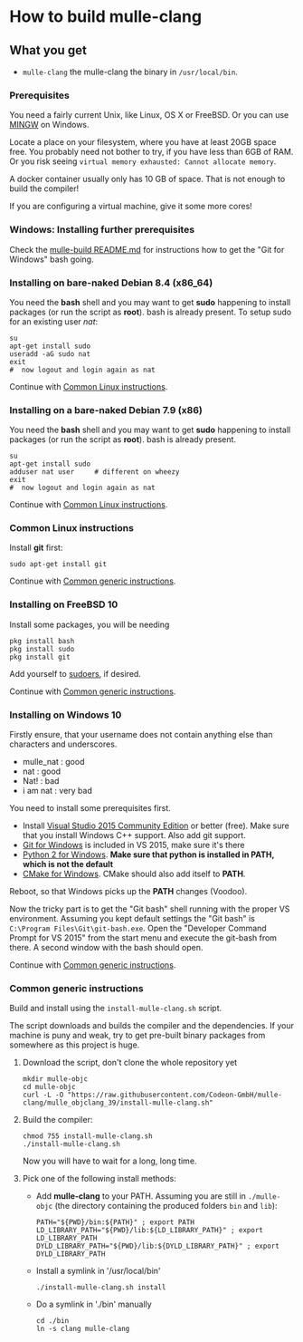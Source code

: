 # How to build mulle-clang

## What you get

* `mulle-clang` the mulle-clang the binary in `/usr/local/bin`.


### Prerequisites

You need a fairly current Unix, like Linux, OS X or FreeBSD. Or you can use
[MINGW](http://mingw.org/) on Windows.

Locate a place on your filesystem, where you have at least 20GB space free. You
probably need not bother to try, if you have less than 6GB of RAM. Or you risk
seeing `virtual memory exhausted: Cannot allocate memory`.

A docker container usually only has 10 GB of space. That is not enough to build
the compiler!

If you are configuring a virtual machine, give it some more cores!


### Windows: Installing further prerequisites

Check the
[mulle-build README.md](//www.mulle-kybernetik.com/software/git/mulle-build/README.md)
for instructions how to get the "Git for Windows" bash going.

### Installing on bare-naked Debian 8.4 (x86_64)

You need the **bash** shell and you may want to get **sudo** happening to
install packages (or run the script as **root**). bash is already present.
To setup sudo for an existing user *nat*:

```
su
apt-get install sudo
useradd -aG sudo nat
exit
#  now logout and login again as nat
```

Continue with [Common Linux instructions](#common-linux).


### Installing on a bare-naked Debian 7.9 (x86)

You need the **bash** shell and you may want to get **sudo** happening to
install packages (or run the script as **root**). bash is already present.

```
su
apt-get install sudo
adduser nat user     # different on wheezy
exit
#  now logout and login again as nat
```

Continue with [Common Linux instructions](#common-linux).


<a name="common-linux"></a>
### Common Linux instructions

Install **git** first:

```
sudo apt-get install git
```

Continue with [Common generic instructions](#common-generic).



### Installing on FreeBSD 10

Install some packages, you will be needing

```
pkg install bash
pkg install sudo
pkg install git
```

Add yourself to [sudoers](//www.cyberciti.biz/faq/how-to-add-delete-grant-sudo-privileges-to-users-on-freebsd-unix-server/), if desired.

Continue with [Common generic instructions](#common-generic).


### Installing on Windows 10

Firstly ensure, that your username does not contain anything else than
characters and underscores.

* mulle_nat : good
* nat : good
* Nat! : bad
* i am nat : very bad

You need to install some prerequisites first.

* Install [Visual Studio 2015 Community Edition](//beta.visualstudio.com/downloads/) or better (free). Make sure that you install Windows C++ support. Also add git support.
* [Git for Windows](//git-scm.com/download/win) is included in VS 2015, make sure it's there
* [Python 2 for Windows](//www.python.org/downloads/windows/). **Make sure that python is installed in **PATH**, which is not the default**
* [CMake for Windows](//cmake.org/download/). CMake should also add itself to **PATH**.

Reboot, so that Windows picks up the **PATH** changes (Voodoo).

Now the tricky part is to get the "Git bash" shell running with the proper VS
environment.  Assuming you kept default settings the "Git bash" is
`C:\Program Files\Git\git-bash.exe`. Open the "Developer Command Prompt for VS 2015"
from the start menu and execute the git-bash from there. A second window with
the bash should open.

Continue with [Common generic instructions](#common-generic).



<a name="common-generic"></a>
### Common generic instructions

Build and install using the `install-mulle-clang.sh` script.

The script downloads and builds the compiler and the dependencies. If your
machine is puny and weak, try to get pre-built binary packages from somewhere
as this project is huge.


1. Download the script, don't clone the whole repository yet

   ```
   mkdir mulle-objc
   cd mulle-objc
   curl -L -O "https://raw.githubusercontent.com/Codeon-GmbH/mulle-clang/mulle_objclang_39/install-mulle-clang.sh"
   ```
2. Build the compiler:

   ```
   chmod 755 install-mulle-clang.sh
   ./install-mulle-clang.sh
   ```

   Now you will have to wait for a long, long time.
3. Pick one of the following install methods:

   *  Add **mulle-clang** to your PATH. Assuming you are still in `./mulle-objc` (the directory containing the produced folders `bin` and `lib`):

      ```
      PATH="${PWD}/bin:${PATH}" ; export PATH
      LD_LIBRARY_PATH="${PWD}/lib:${LD_LIBRARY_PATH}" ; export LD_LIBRARY_PATH
      DYLD_LIBRARY_PATH="${PWD}/lib:${DYLD_LIBRARY_PATH}" ; export DYLD_LIBRARY_PATH

   *  Install a symlink in '/usr/local/bin'

      ```
      ./install-mulle-clang.sh install
      ```

   * Do a symlink in './bin' manually

      ```
      cd ./bin
      ln -s clang mulle-clang
      ```
